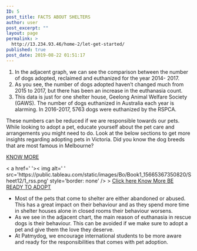 ```yaml
---
ID: 5
post_title: FACTS ABOUT SHELTERS
author: user
post_excerpt: ""
layout: page
permalink: >
  http://13.234.93.46/home-2/let-get-started/
published: true
post_date: 2019-08-22 01:51:17
---
```

<ol><li style="font-weight: 400;">In the adjacent graph, we can see the comparison between the number of dogs adopted, reclaimed and euthanized for the year 2014- 2017. </li><li style="font-weight: 400;">As you see, the number of dogs adopted haven’t changed much from 2015 to 2017, but there has been an increase in the euthanasia count.</li><li style="font-weight: 400;">This data is just for one shelter house, Geelong Animal Welfare Society (GAWS). The number of dogs euthanized in Australia each year is alarming. In 2016-2017, 5763 dogs were euthanized by the RSPCA.</li></ol><p>These numbers can be reduced if we are responsible towards our pets. While looking to adopt a pet, educate yourself about the pet care and arrangements you might need to do. Look at the below sections to get more insights regarding adopting pets in Victoria. Did you know the dog breeds that are most famous in Melbourne?  </p><p><a href="http://patmydog.tk/home-2/let-get-started/be-ready-to-adopt/registered-dog-breeds/">KNOW MORE</a></p>		
			<noscript>< a href=' '>< img alt=' ' src='https:&#47;&#47;public.tableau.com&#47;static&#47;images&#47;Bo&#47;Book1_15665367350820&#47;Sheet12&#47;1_rss.png' style='border: none' /></ a></noscript><object class='tableauViz'  style='display:none;'><param name='host_url' value='https%3A%2F%2Fpublic.tableau.com%2F' /> <param name='embed_code_version' value='3' /> <param name='site_root' value='' /><param name='name' value='Book1_15665367350820&#47;Sheet12' /><param name='tabs' value='no' /><param name='toolbar' value='yes' /><param name='static_image' value='https:&#47;&#47;public.tableau.com&#47;static&#47;images&#47;Bo&#47;Book1_15665367350820&#47;Sheet12&#47;1.png' /> <param name='animate_transition' value='yes' /><param name='display_static_image' value='yes' /><param name='display_spinner' value='yes' /><param name='display_overlay' value='yes' /><param name='display_count' value='yes' /></object>                >		
			<a href="#" role="button">
						Click here
					</a>
			<a href="http://patmydog.tk/home-2/be-ready-to-adopt/registered-dog-breeds/" role="button">
						Know More
					</a>
			<a href="http://patmydog.tk/home-2/let-get-started/be-ready-to-adopt/" role="button">
						BE READY TO ADOPT
					</a>
		<ul><li style="font-weight: 400;">Most of the pets that come to shelter are either abandoned or abused. This has a great impact on their behaviour and as they spend more time in shelter houses alone in closed rooms their behaviour worsens. </li><li style="font-weight: 400;">As we see in the adjacent chart, the main reason of euthanasia in rescue dogs is their behaviour. This can be avoided if we make sure to adopt a pet and give them the love they deserve.</li><li style="font-weight: 400;">At Patmydog, we encourage international students to be more aware and ready for the responsibilities that comes with pet adoption.</li></ul>